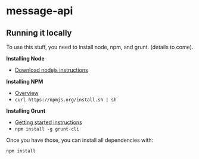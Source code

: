 message-api
=========


## Running it locally

To use this stuff, you need to install node, npm, and grunt. (details to come).

**Installing Node**

- [Download nodejs instructions](http://nodejs.org/download/)

**Installing NPM**

- [Overview](https://npmjs.org/)
- ```curl https://npmjs.org/install.sh | sh```

**Installing Grunt**

- [Getting started instructions](http://gruntjs.com/getting-started)
- ```npm install -g grunt-cli```

Once you have those, you can install all dependencies with:

```npm install```

